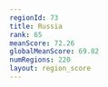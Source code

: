 ```yaml
---
regionId: 73
title: Russia
rank: 65
meanScore: 72.26
globalMeanScore: 69.82
numRegions: 220
layout: region_score
---
```

